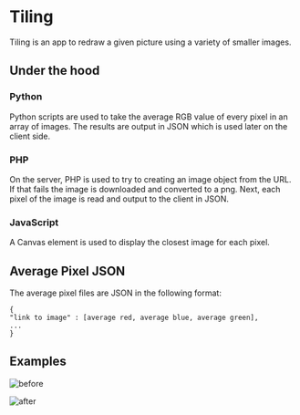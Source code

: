 # Tiling

Tiling is an app to redraw a given picture using a variety of smaller images.

## Under the hood
### Python
Python scripts are used to take the average RGB value of every pixel in an array of images.  The results are output in JSON which is used later on the client side.
### PHP
On the server, PHP is used to try to creating an image object from the URL.  If that fails the image is downloaded and converted to a png.
Next, each pixel of the image is read and output to the client in JSON.
### JavaScript
A Canvas element is used to display the closest image for each pixel.

## Average Pixel JSON

The average pixel files are JSON in the following format:

```
{
"link to image" : [average red, average blue, average green],
...
}
```

## Examples

![before](https://i.imgur.com/xDoQ91Q.jpg)

![after](https://i.imgur.com/qekyQRn.png)
